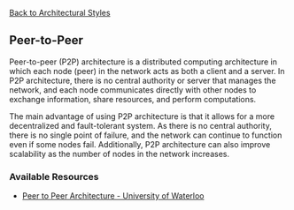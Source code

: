 [Back to Architectural Styles](08-architectural-styles.md)
## Peer-to-Peer

Peer-to-peer (P2P) architecture is a distributed computing architecture in which each node (peer) in the network acts as both a client and a server. In P2P architecture, there is no central authority or server that manages the network, and each node communicates directly with other nodes to exchange information, share resources, and perform computations.

The main advantage of using P2P architecture is that it allows for a more decentralized and fault-tolerant system. As there is no central authority, there is no single point of failure, and the network can continue to function even if some nodes fail. Additionally, P2P architecture can also improve scalability as the number of nodes in the network increases.
### Available Resources

- [Peer to Peer Architecture - University of Waterloo](https://student.cs.uwaterloo.ca/~cs446/1171/Arch_Design_Activity/Peer2Peer.pdf)